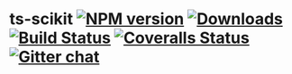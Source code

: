 # ts-scikit [![NPM version][npm-image]][npm-url] [![Downloads][downloads-image]][npm-url] [![Build Status][travis-image]][travis-url] [![Coveralls Status][coveralls-image]][coveralls-url] [![Gitter chat][gitter-image]][gitter-url]

<!-- START doctoc generated TOC please keep comment here to allow auto update -->
<!-- DON'T EDIT THIS SECTION, INSTEAD RE-RUN doctoc TO UPDATE -->
<!-- END doctoc generated TOC please keep comment here to allow auto update -->


[downloads-image]: http://img.shields.io/npm/dt/ts-scikit.svg
[npm-url]: https://npmjs.org/package/ts-scikit
[npm-image]: http://img.shields.io/npm/v/ts-scikit.svg

[travis-url]: https://travis-ci.org/chrisengelsma/ts-scikit
[travis-image]: http://img.shields.io/travis/chrisengelsma/ts-scikit.svg

[gitter-url]: https://gitter.im/ts-scikit/community
[gitter-image]: https://badges.gitter.im/ts-scikit.png

[coveralls-url]: https://img.shields.io/coveralls/github/chrisengelsma/ts-scikit/master
[coveralls-image]: http://img.shields.io/coveralls/chrisengelsma/ts-scikit/master.svg
